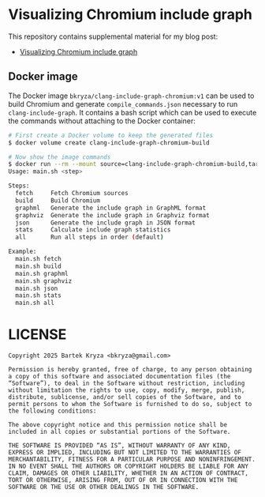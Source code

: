 # Visualizing Chromium include graph

This repository contains supplemental material for my blog post:

* [Visualizing Chromium include graph](https://blog.bkryza.com/posts/visualizing-chromium-include-graph/)

## Docker image

The Docker image `bkryza/clang-include-graph-chromium:v1` can be used to build Chromium and generate `compile_commands.json` necessary to run `clang-include-graph`. It contains a bash script which can be used to execute the commands without attaching to the Docker container:

```bash
# First create a Docker volume to keep the generated files
$ docker volume create clang-include-graph-chromium-build

# Now show the image commands
$ docker run --rm --mount source=clang-include-graph-chromium-build,target=/build -it bkryza/clang-include-graph-chromium:v1 usage
Usage: main.sh <step>

Steps:
  fetch     Fetch Chromium sources
  build     Build Chromium
  graphml   Generate the include graph in GraphML format
  graphviz  Generate the include graph in Graphviz format
  json      Generate the include graph in JSON format
  stats     Calculate include graph statistics
  all       Run all steps in order (default)

Example:
  main.sh fetch
  main.sh build
  main.sh graphml
  main.sh graphviz
  main.sh json
  main.sh stats
  main.sh all
```


# LICENSE

```
Copyright 2025 Bartek Kryza <bkryza@gmail.com>

Permission is hereby granted, free of charge, to any person obtaining a copy of this software and associated documentation files (the “Software”), to deal in the Software without restriction, including without limitation the rights to use, copy, modify, merge, publish, distribute, sublicense, and/or sell copies of the Software, and to permit persons to whom the Software is furnished to do so, subject to the following conditions:

The above copyright notice and this permission notice shall be included in all copies or substantial portions of the Software.

THE SOFTWARE IS PROVIDED “AS IS”, WITHOUT WARRANTY OF ANY KIND, EXPRESS OR IMPLIED, INCLUDING BUT NOT LIMITED TO THE WARRANTIES OF MERCHANTABILITY, FITNESS FOR A PARTICULAR PURPOSE AND NONINFRINGEMENT. IN NO EVENT SHALL THE AUTHORS OR COPYRIGHT HOLDERS BE LIABLE FOR ANY CLAIM, DAMAGES OR OTHER LIABILITY, WHETHER IN AN ACTION OF CONTRACT, TORT OR OTHERWISE, ARISING FROM, OUT OF OR IN CONNECTION WITH THE SOFTWARE OR THE USE OR OTHER DEALINGS IN THE SOFTWARE.

```
